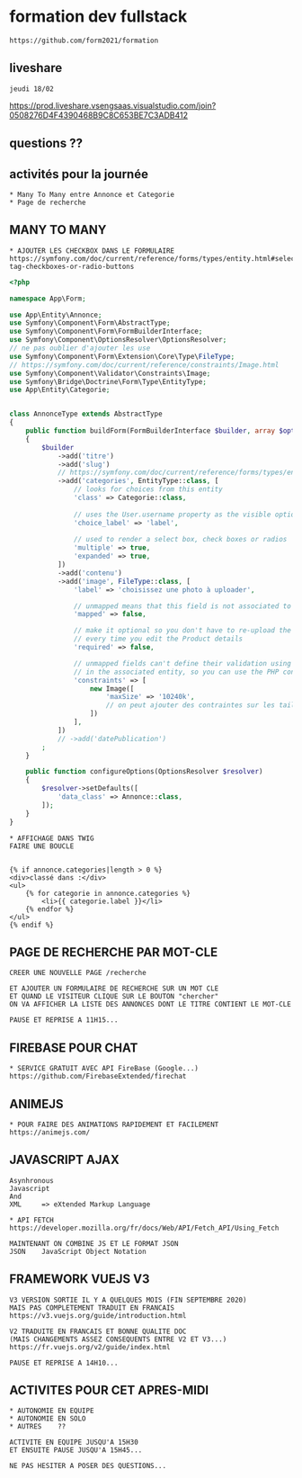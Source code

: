 # formation dev fullstack

    https://github.com/form2021/formation

## liveshare

    jeudi 18/02

https://prod.liveshare.vsengsaas.visualstudio.com/join?0508276D4F4390468B9C8C653BE7C3ADB412

## questions ??

## activités pour la journée

    * Many To Many entre Annonce et Categorie
    * Page de recherche

## MANY TO MANY

    * AJOUTER LES CHECKBOX DANS LE FORMULAIRE
    https://symfony.com/doc/current/reference/forms/types/entity.html#select-tag-checkboxes-or-radio-buttons


```php
<?php

namespace App\Form;

use App\Entity\Annonce;
use Symfony\Component\Form\AbstractType;
use Symfony\Component\Form\FormBuilderInterface;
use Symfony\Component\OptionsResolver\OptionsResolver;
// ne pas oublier d'ajouter les use
use Symfony\Component\Form\Extension\Core\Type\FileType;
// https://symfony.com/doc/current/reference/constraints/Image.html
use Symfony\Component\Validator\Constraints\Image;
use Symfony\Bridge\Doctrine\Form\Type\EntityType;
use App\Entity\Categorie;


class AnnonceType extends AbstractType
{
    public function buildForm(FormBuilderInterface $builder, array $options)
    {
        $builder
            ->add('titre')
            ->add('slug')
            // https://symfony.com/doc/current/reference/forms/types/entity.html#select-tag-checkboxes-or-radio-buttons
            ->add('categories', EntityType::class, [
                // looks for choices from this entity
                'class' => Categorie::class,
            
                // uses the User.username property as the visible option string
                'choice_label' => 'label',
            
                // used to render a select box, check boxes or radios
                'multiple' => true,
                'expanded' => true,
            ])
            ->add('contenu')
            ->add('image', FileType::class, [
                'label' => 'choisissez une photo à uploader',

                // unmapped means that this field is not associated to any entity property
                'mapped' => false,

                // make it optional so you don't have to re-upload the PDF file
                // every time you edit the Product details
                'required' => false,

                // unmapped fields can't define their validation using annotations
                // in the associated entity, so you can use the PHP constraint classes
                'constraints' => [
                    new Image([
                        'maxSize' => '10240k',
                        // on peut ajouter des contraintes sur les tailles en pixels...
                    ])
                ],
            ])
            // ->add('datePublication')
        ;
    }

    public function configureOptions(OptionsResolver $resolver)
    {
        $resolver->setDefaults([
            'data_class' => Annonce::class,
        ]);
    }
}


```

    * AFFICHAGE DANS TWIG
    FAIRE UNE BOUCLE

```twig

{% if annonce.categories|length > 0 %}
<div>classé dans :</div>
<ul>
    {% for categorie in annonce.categories %}
        <li>{{ categorie.label }}</li>
    {% endfor %}
</ul>
{% endif %}

```


## PAGE DE RECHERCHE PAR MOT-CLE

    CREER UNE NOUVELLE PAGE /recherche

    ET AJOUTER UN FORMULAIRE DE RECHERCHE SUR UN MOT CLE
    ET QUAND LE VISITEUR CLIQUE SUR LE BOUTON "chercher"
    ON VA AFFICHER LA LISTE DES ANNONCES DONT LE TITRE CONTIENT LE MOT-CLE

    PAUSE ET REPRISE A 11H15...

## FIREBASE POUR CHAT

    * SERVICE GRATUIT AVEC API FireBase (Google...)
    https://github.com/FirebaseExtended/firechat


## ANIMEJS

    * POUR FAIRE DES ANIMATIONS RAPIDEMENT ET FACILEMENT
    https://animejs.com/


## JAVASCRIPT AJAX

    Asynhronous
    Javascript
    And
    XML     => eXtended Markup Language

    * API FETCH
    https://developer.mozilla.org/fr/docs/Web/API/Fetch_API/Using_Fetch

    MAINTENANT ON COMBINE JS ET LE FORMAT JSON
    JSON    JavaScript Object Notation


## FRAMEWORK VUEJS V3

    V3 VERSION SORTIE IL Y A QUELQUES MOIS (FIN SEPTEMBRE 2020)
    MAIS PAS COMPLETEMENT TRADUIT EN FRANCAIS
    https://v3.vuejs.org/guide/introduction.html

    V2 TRADUITE EN FRANCAIS ET BONNE QUALITE DOC
    (MAIS CHANGEMENTS ASSEZ CONSEQUENTS ENTRE V2 ET V3...)
    https://fr.vuejs.org/v2/guide/index.html

    PAUSE ET REPRISE A 14H10...

## ACTIVITES POUR CET APRES-MIDI

    * AUTONOMIE EN EQUIPE
    * AUTONOMIE EN SOLO
    * AUTRES    ??

    ACTIVITE EN EQUIPE JUSQU'A 15H30 
    ET ENSUITE PAUSE JUSQU'A 15H45...

    NE PAS HESITER A POSER DES QUESTIONS...









